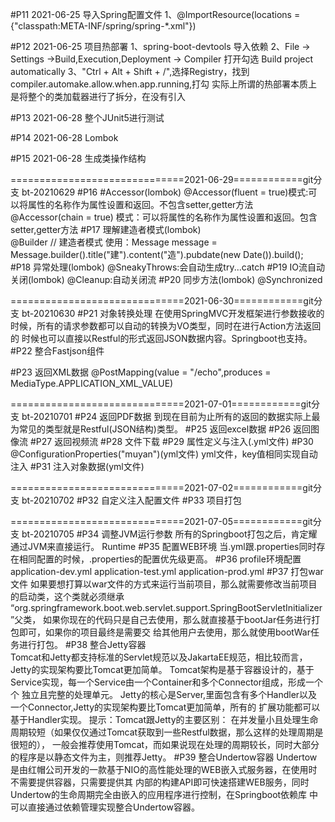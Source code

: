 #P11  2021-06-25 导入Spring配置文件
    1、@ImportResource(locations = {"classpath:META-INF/spring/spring-*.xml"})
    
#P12  2021-06-25 项目热部署
    1、spring-boot-devtools 导入依赖
    2、File -> Settings ->Build,Execution,Deployment -> Compiler 打开勾选 Build project automatically
    3、"Ctrl + Alt + Shift + /",选择Registry，找到compiler.automake.allow.when.app.running,打勾
    实际上所谓的热部署本质上是将整个的类加载器进行了拆分，在没有引入
    
#P13  2021-06-28 整个JUnit5进行测试
       
#P14  2021-06-28 Lombok
    
#P15  2021-06-28 生成类操作结构

==============================2021-06-29============git分支 bt-20210629
#P16 #Accessor(lombok)
    @Accessor(fluent = true)模式:可以将属性的名称作为属性设置和返回。不包含setter,getter方法
    @Accessor(chain = true) 模式：可以将属性的名称作为属性设置和返回。包含setter,getter方法
#P17 理解建造者模式(lombok)   
    @Builder // 建造者模式
    使用：Message message = Message.builder().title("建").content("造").pubdate(new Date()).build();
#P18 异常处理(lombok) 
    @SneakyThrows:会自动生成try...catch
#P19 IO流自动关闭(lombok) 
    @Cleanup:自动关闭流
#P20 同步方法(lombok) 
    @Synchronized

==============================2021-06-30============git分支 bt-20210630
#P21 对象转换处理
    在使用SpringMVC开发框架进行参数接收的时候，所有的请求参数都可以自动的转换为VO类型，同时在进行Action方法返回的
    时候也可以直接以Restful的形式返回JSON数据内容。Springboot也支持。
#P22 整合Fastjson组件

#P23 返回XML数据
     @PostMapping(value = "/echo",produces = MediaType.APPLICATION_XML_VALUE)
     
==============================2021-07-01============git分支 bt-20210701
#P24 返回PDF数据
    到现在目前为止所有的返回的数据实际上最为常见的类型就是Restful(JSON结构)类型。
#P25 返回excel数据
#P26 返回图像流
#P27 返回视频流
#P28 文件下载
#P29 属性定义与注入(.yml文件)
#P30 @ConfigurationProperties("muyan")(yml文件)
    yml文件，key值相同实现自动注入
#P31 注入对象数据(yml文件) 
    
==============================2021-07-02============git分支 bt-20210702
#P32 自定义注入配置文件
#P33 项目打包
 
==============================2021-07-05============git分支 bt-20210705
#P34 调整JVM运行参数
    所有的Springboot打包之后，肯定耀通过JVM来直接运行。
    Runtime
#P35 配置WEB环境
    当.yml跟.properties同时存在相同配置的时候，.properties的配置优先级更高。
#P36 profile环境配置
    application-dev.yml
    application-test.yml
    application-prod.yml
#P37 打包war文件
    如果要想打算以war文件的方式来运行当前项目，那么就需要修改当前项目的启动类，这个类就必须继承
    “org.springframework.boot.web.servlet.support.SpringBootServletInitializer”父类，
    如果你现在的代码只是自己去使用，那么就直接基于bootJar任务进行打包即可，如果你的项目最终是需要交
    给其他用户去使用，那么就使用bootWar任务进行打包。
#P38 整合Jetty容器    
        Tomcat和Jetty都支持标准的Servlet规范以及JakartaEE规范，相比较而言，Jetty的实现架构要比Tomcat更加简单。
        Tomcat架构是基于容器设计的，基于Service实现，每一个Service由一个Container和多个Connector组成，形成一个个
    独立且完整的处理单元。
        Jetty的核心是Server,里面包含有多个Handler以及一个Connector,Jetty的实现架构要比Tomcat更加简单，所有的
    扩展功能都可以基于Handler实现。
        提示：Tomcat跟Jetty的主要区别：
            在并发量小且处理生命周期较短（如果仅仅通过Tomcat获取到一些Restful数据，那么这样的处理周期是很短的），
            一般会推荐使用Tomcat，而如果说现在处理的周期较长，同时大部分的程序是以静态文件为主，则推荐Jetty。
#P39 整合Undertow容器
     Undertow是由红帽公司开发的一款基于NIO的高性能处理的WEB嵌入式服务器，在使用时不需要提供容器，只需要提供其
     内部的构建API即可快速搭建WEB服务，同时Undertow的生命周期完全由嵌入的应用程序进行控制，在Springboot依赖库
     中可以直接通过依赖管理实现整合Undertow容器。
